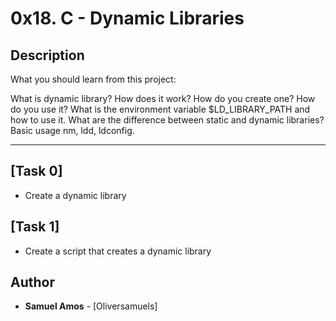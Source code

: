 # 0x18. C - Dynamic Libraries

## Description
What you should learn from this project:

What is dynamic library?
How does it work?
How do you create one?
How do you use it?
What is the environment variable $LD_LIBRARY_PATH and how to use it.
What are the difference between static and dynamic libraries?
Basic usage nm, ldd, ldconfig.

---

## [Task 0]
* Create a dynamic library

## [Task 1]
* Create a script that creates a dynamic library

## Author
* **Samuel Amos** - [Oliversamuels]
